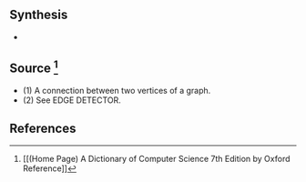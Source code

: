 ## Synthesis
- 
## Source [^1]
- (1) A connection between two vertices of a graph. 
- (2) See EDGE DETECTOR.
## References

[^1]: [[(Home Page) A Dictionary of Computer Science 7th Edition by Oxford Reference]]